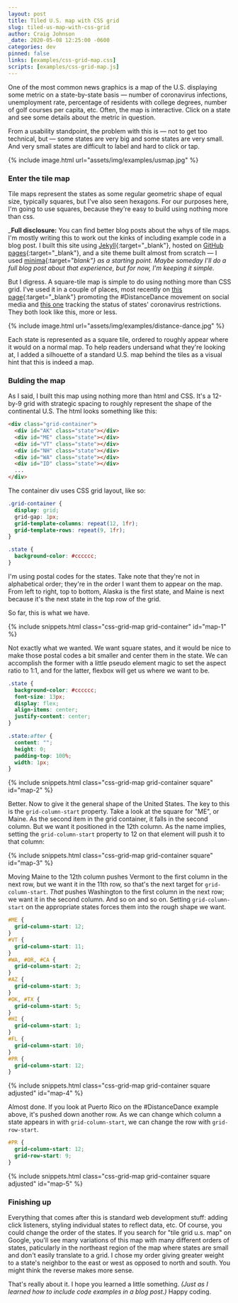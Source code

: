 ```yaml
---
layout: post
title: Tiled U.S. map with CSS grid
slug: tiled-us-map-with-css-grid
author: Craig Johnson
_date: 2020-05-08 12:25:00 -0600
categories: dev
pinned: false
links: [examples/css-grid-map.css]
scripts: [examples/css-grid-map.js]
---
```


One of the most common news graphics is a map of the U.S. displaying some metric on a state-by-state basis — number of coronavirus infections, unemployment rate, percentage of residents with college degrees, number of golf courses per capita, etc. Often, the map is interactive. Click on a state and see some details about the metric in question.

From a usability standpoint, the problem with this is — not to get too technical, but — some states are very big and some states are very small. And very small states are difficult to label and hard to click or tap.

{% include image.html url="assets/img/examples/usmap.jpg" %}

### Enter the tile map

Tile maps represent the states as some regular geometric shape of equal size, typically squares, but I've also seen hexagons. For our purposes here, I'm going to use squares, because they're easy to build using nothing more than css.

_**Full disclosure:** You can find better blog posts about the whys of tile maps. I'm mostly writing this to work out the kinks of including example code in a blog post. I built this site using [Jekyll](https://jekyllrb.com/){:target="_blank"}, hosted on [GitHub pages](https://pages.github.com/){:target="_blank"}, and a site theme built almost from scratch — I used [minima](https://github.com/jekyll/minima){:target="_blank"} as a starting point. Maybe someday I'll do a full blog post about that experience, but for now, I'm keeping it simple._


But I digress. A square-tile map is simple to do using nothing more than CSS grid. I've used it in a couple of places, most recently on [this page](https://www.usatoday.com/storytelling/distancedance/){:target="_blank"} promoting the #DistanceDance movement on social media and [this one](https://www.usatoday.com/storytelling/coronavirus-reopening-america-map/) tracking the status of states' coronavirus restrictions. They both look like this, more or less.

{% include image.html url="assets/img/examples/distance-dance.jpg" %}

Each state is represented as a square tile, ordered to roughly appear where it would on a normal map. To help readers undersand what they're looking at, I added a silhouette of a standard U.S. map behind the tiles as a visual hint that this is indeed a map.

### Bulding the map

As I said, I built this map using nothing more than html and CSS. It's a 12-by-9 grid with strategic spacing to roughly represent the shape of the continental U.S. The html looks something like this:

```html
<div class="grid-container">
  <div id="AK" class="state"></div>
  <div id="ME" class="state"></div>
  <div id="VT" class="state"></div>
  <div id="NH" class="state"></div>
  <div id="WA" class="state"></div>
  <div id="ID" class="state"></div>
  ...
</div>
```

The container div uses CSS grid layout, like so:

```css
.grid-container {
  display: grid;
  grid-gap: 1px;
  grid-template-columns: repeat(12, 1fr);
  grid-template-rows: repeat(9, 1fr);
}

.state {
  background-color: #cccccc;
}
```

I'm using postal codes for the states. Take note that they're not in alphabetical order; they're in the order I want them to appear on the map. From left to right, top to bottom, Alaska is the first state, and Maine is next because it's the next state in the top row of the grid.

So far, this is what we have.

{% include snippets.html class="css-grid-map grid-container" id="map-1" %}

Not exactly what we wanted. We want square states, and it would be nice to make those postal codes a bit smaller and center them in the state. We can accomplish the former with a little pseudo element magic to set the aspect ratio to 1:1, and for the latter, flexbox will get us where we want to be.

```css
.state {
  background-color: #cccccc;
  font-size: 13px;
  display: flex;
  align-items: center;
  justify-content: center;
}

.state:after {
  content: "";
  height: 0;
  padding-top: 100%;
  width: 1px;
}
```

{% include snippets.html class="css-grid-map grid-container square" id="map-2" %}

Better. Now to give it the general shape of the United States. The key to this is the `grid-column-start` property. Take a look at the square for "ME", or Maine. As the second item in the grid container, it falls in the second column. But we want it positioned in the 12th column. As the name implies, setting the `grid-column-start` property to 12 on that element will push it to that column:


{% include snippets.html class="css-grid-map grid-container square" id="map-3" %}

Moving Maine to the 12th column pushes Vermont to the first column in the next row, but we want it in the 11th row, so that's the next target for `grid-column-start`. _That_ pushes Washington to the first column in the next row; we want it in the second column. And so on and so on. Setting `grid-column-start` on the appropriate states forces them into the rough shape we want.

```css
#ME {
  grid-column-start: 12;
}
#VT {
  grid-column-start: 11;
}
#WA, #OR, #CA {
  grid-column-start: 2;
}
#AZ {
  grid-column-start: 3;
}
#OK, #TX {
  grid-column-start: 5;
}
#HI {
  grid-column-start: 1;
}
#FL {
  grid-column-start: 10;
}
#PR {
  grid-column-start: 12;
}
```

{% include snippets.html class="css-grid-map grid-container square adjusted" id="map-4" %}

Almost done. If you look at Puerto Rico on the #DistanceDance example above, it's pushed down another row. As we can change which column a state appears in with `grid-column-start`, we can change the row with `grid-row-start`.

```css
#PR {
  grid-column-start: 12;
  grid-row-start: 9;
}
```

{% include snippets.html class="css-grid-map grid-container square adjusted" id="map-5" %}

### Finishing up

Everything that comes after this is standard web development stuff: adding click listeners, styling individual states to reflect data, etc. Of course, you could change the order of the states. If you search for "tile grid u.s. map" on Google, you'll see many variations of this map with many different orders of states, paticularly in the northeast region of the map where states are small and don't easily translate to a grid. I chose my order giving greater weight to a state's neighbor to the east or west as opposed to north and south. You might think the reverse makes more sense.

That's really about it. I hope you learned a little something. _(Just as I learned how to include code examples in a blog post.)_ Happy coding.
